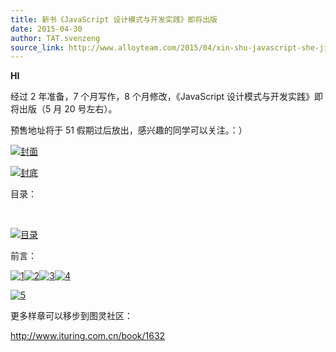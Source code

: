 ```yaml
---
title: 新书《JavaScript 设计模式与开发实践》即将出版
date: 2015-04-30
author: TAT.svenzeng
source_link: http://www.alloyteam.com/2015/04/xin-shu-javascript-she-ji-mo-shi-yu-kai-fa-shi-jian-ji-jiang-chu-ban/
---
```


<!-- {% raw %} - for jekyll -->

**HI**

经过 2 年准备，7 个月写作，8 个月修改，《JavaScript 设计模式与开发实践》即将出版（5 月 20 号左右）。

预售地址将于 51 假期过后放出，感兴趣的同学可以关注。：）

[![封面](http://www.alloyteam.com/wp-content/uploads/2015/04/111.png)](http://www.alloyteam.com/wp-content/uploads/2015/04/111.png)

[![封底](http://www.alloyteam.com/wp-content/uploads/2015/04/封底.jpg)](http://www.alloyteam.com/wp-content/uploads/2015/04/封底.jpg)

 目录：  

 

[![目录](http://www.alloyteam.com/wp-content/uploads/2015/04/目录.png)](http://www.alloyteam.com/wp-content/uploads/2015/04/目录.png)

前言：

[![1](http://www.alloyteam.com/wp-content/uploads/2015/04/1.jpg)](http://www.alloyteam.com/wp-content/uploads/2015/04/1.jpg)[![2](http://www.alloyteam.com/wp-content/uploads/2015/04/2.jpg)](http://www.alloyteam.com/wp-content/uploads/2015/04/2.jpg)[![3](http://www.alloyteam.com/wp-content/uploads/2015/04/3.jpg)](http://www.alloyteam.com/wp-content/uploads/2015/04/3.jpg)[![4](http://www.alloyteam.com/wp-content/uploads/2015/04/4.jpg)](http://www.alloyteam.com/wp-content/uploads/2015/04/4.jpg)

[![5](http://www.alloyteam.com/wp-content/uploads/2015/04/5.jpg)](http://www.alloyteam.com/wp-content/uploads/2015/04/5.jpg)

更多样章可以移步到图灵社区：

<http://www.ituring.com.cn/book/1632>

<!-- {% endraw %} - for jekyll -->
